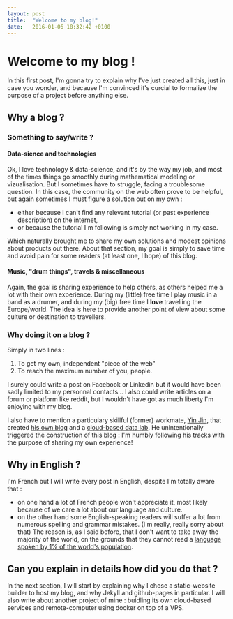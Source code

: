 ```yaml
---
layout: post
title:  "Welcome to my blog!"
date:   2016-01-06 18:32:42 +0100
---
```


# Welcome to my blog !

In this first post, I'm gonna try to explain why I've just created all this, just in case you wonder, and because I'm convinced it's curcial to formalize the purpose of a project before anything else.

## Why a blog ?
### Something to say/write ?

#### Data-sience and technologies
Ok, I love technology & data-science, and it's by the way my job, and most of the times things go smoothly during mathematical modeling or vizualisation. But I sometimes have to struggle, facing a troublesome question. In this case, the community on the web often prove to be helpful, but again sometimes I must figure a solution out on my own :

  - either because I can't find any relevant tutorial (or past experience description) on the internet, 
  - or because the tutorial I'm following is simply not working in my case. 

Which naturally brought me to share my own solutions and modest opinions about products out there. About that section, my goal is simply to save time and avoid pain for some readers (at least one, I hope) of this blog.

#### Music, "drum things", travels & miscellaneous
Again, the goal is sharing experience to help others, as others helped me a lot with their own experience. During my (little) free time I play music in a band as a drumer, and during my (big) free time I **love** traveliing the Europe/world.
The idea is here to provide another point of view about some culture or destination to travellers.

### Why doing it on a blog ?
Simply in two lines :

1. To get my own, independent "piece of the web"
2. To reach the maximum number of you, people.

I surely could write a post on Facebook or Linkedin but it would have been sadly limited to my personnal contacts...
I also could write articles on a forum or platform like reddit, but I wouldn't have got as much liberty I'm enjoying with my blog.

I also have to mention a particulary skillful (former) workmate, [Yin Jin][yi-linkedin], that created [his own blog][yi-blog] and a [cloud-based data lab][yi-lab]. He unintentionally triggered the construction of this blog : I'm humbly following his tracks with the purpose of sharing my own experience!

## Why in English ?
I'm French but I will write every post in English, despite I'm totally aware that :
- on one hand a lot of French people won't appreciate it, most likely because of we care a lot about our language and culture.
- on the other hand some English-speaking readers will suffer a lot from numerous spelling and grammar mistakes. (I'm really, really sorry about that) 
The reason is, as I said before, that I don't want to take away the majority of the world, on the grounds that they cannot read a [language spoken by 1% of the world's population](https://en.wikipedia.org/wiki/List_of_languages_by_number_of_native_speakers).

## Can you explain in details how did you do that ?

In the next section, I will start by explaining why I chose a static-website builder to host my blog, and why Jekyll and github-pages in particular. I will also write about another project of mine : buidling its own cloud-based services and remote-computer using docker on top of a VPS.

[yi-linkedin]: https://www.linkedin.com/in/yjin88/fr
[yi-blog]: http://jinyi.me/
[yi-lab]: http://lab.jinyi.me/
